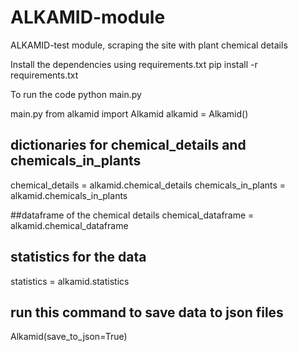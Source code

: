 # ALKAMID-module
ALKAMID-test module, scraping the site with plant chemical details


Install the dependencies using requirements.txt
pip install -r requirements.txt

To run the code
python main.py


main.py
from alkamid import Alkamid
alkamid = Alkamid()

## dictionaries for chemical_details and chemicals_in_plants 
chemical_details = alkamid.chemical_details
chemicals_in_plants = alkamid.chemicals_in_plants

##dataframe of the chemical details
chemical_dataframe = alkamid.chemical_dataframe

## statistics for the  data
statistics = alkamid.statistics


## run this command to save data to json files
Alkamid(save_to_json=True)

